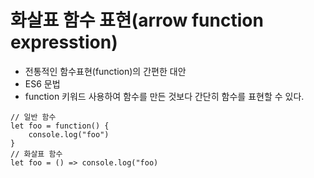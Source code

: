 # 화살표 함수 표현(arrow function expresstion)
- 전통적인 함수표현(function)의 간편한 대안
- ES6 문법
- function 키워드 사용하여 함수를 만든 것보다 간단히 함수를 표현할 수 있다.
```
// 일반 함수
let foo = function() { 
    console.log("foo")
}
// 화살표 함수
let foo = () => console.log("foo)
```